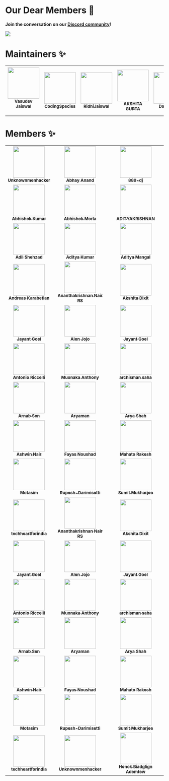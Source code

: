

# Our Dear Members 🤝

  
**Join the conversation on our [Discord community](https://discord.gg/wXFWgsAuzR)!**
</ceneter>

<img src="https://user-images.githubusercontent.com/85981735/130237213-e8a8204e-6ddd-4665-87cc-07f15baa4185.png">



# Maintainers ✨


<table>
  <tr>
    <td align="center"><a href="https://vasudevjaiswal.com"><img src="https://avatars.githubusercontent.com/u/85981735?v=4?s=100" width="100px;" alt=""/><br /><sub><b>Vasudev Jaiswal</b></sub></a><br />
    
</a></td>

<td align="center"><a href="https://codingspecies.github.io/MeAndMyApps/"><img src="https://avatars.githubusercontent.com/u/70807500?v=4?s=100" width="100px;" alt=""/><br /><sub><b>CodingSpecies</b></sub></a><br />


<td align="center"><a href="https://github.com/RidhiJaiswal"><img src="https://avatars.githubusercontent.com/u/87558815?v=4?s=100" width="100px;" alt=""/><br /><sub><b>RidhiJaiswal</b></sub></a><br />


<!-- AKSHITA GUPTA -->
<td align="center"><a href="https://github.com/akshitagupta15june
"><img src="https://avatars.githubusercontent.com/u/57909583?v=4" width="100px;" alt=""/><br /><sub><b>AKSHITA GUPTA</b></sub></a><br />


<!-- David Leal -->
<td align="center"><a href="https://github.com/Panquesito7
"><img src="https://avatars.githubusercontent.com/u/51391473?v=4" width="100px;" alt=""/><br /><sub><b>
David Leal</b></sub></a><br />

<!-- Avatar
:octocat:
AvidCoder -->
<td align="center"><a href="https://github.com/AvidCoder101
"><img src="https://avatars.githubusercontent.com/u/70807684?v=4" width="100px;" alt=""/><br /><sub><b>

AvidCoder</b></sub></a><br />

</tr>
</table>

# Members ✨
<!-- Members STart section  -->


<table>
<tr>


<!-- 
Unknownmenhacker -->
<td align="center"><a href="https://github.com/
Unknownmenhacker"><img src="https://avatars.githubusercontent.com/u/87598244?v=4" width="100px;" alt=""/><br /><sub><b>Unknownmenhacker</b></sub></a><br />



<!-- Abhay Anand -->
<td align="center"><a href="https://github.com/Abhay0809"><img src="https://avatars.githubusercontent.com/u/48680107?v=4" width="100px;" alt=""/><br /><sub><b>
Abhay Anand</b></sub></a><br />

<!-- 889-dj -->
<td align="center"><a href="https://github.com/889-dj"><img src="https://avatars.githubusercontent.com/u/73821023?v=4" width="100px;" alt=""/><br /><sub><b>889-dj</b></sub></a><br />
</tr>

<!-- Memebers -2_sec-->
<tr>

<!-- Abhishek Kumar -->
<td align="center"><a href="https://github.com/Abhishek-kumar09"><img src="https://avatars.githubusercontent.com/u/48255244?v=4" width="100px;" alt=""/><br /><sub><b>
Abhishek Kumar</b></sub></a><br />

<!-- Abhishek Morla -->
<td align="center"><a href="https://github.com/abhishekmorla
"><img src="https://avatars.githubusercontent.com/u/56071093?v=4" width="100px;" alt=""/><br /><sub><b>Abhishek Morla</b></sub></a><br />

<!-- ADITYAKRISHNAN -->
<td align="center"><a href="https://github.com/adi-code22
"><img src="https://avatars.githubusercontent.com/u/78801889?v=4" width="100px;" alt=""/><br /><sub><b>ADITYAKRISHNAN</b></sub></a><br />

</tr>

<!-- Members -3_sec -->
<tr>

<!-- Adil Shehzad -->
<td align="center"><a href="https://github.com/adilshehzad786
"><img src="https://avatars.githubusercontent.com/u/53600644?v=4" width="100px;" alt=""/><br /><sub><b>Adil Shehzad</b></sub></a><br />



<!-- Aditya Kumar -->
<td align="center"><a href="https://github.com/adityakmr7
"><img src="https://avatars.githubusercontent.com/u/36496640?v=4" width="100px;" alt=""/><br /><sub><b>
Aditya Kumar</b></sub></a><br />

<!-- Aditya Mangal -->
<td align="center"><a href="https://github.com/adityamangal1
"><img src="https://avatars.githubusercontent.com/u/68494604?v=4" width="100px;" alt=""/><br /><sub><b>Aditya Mangal</b></sub></a><br />

</tr>

<!-- Member - 3_sec -->
<tr>

<!-- Andreas Karabetian -->
<td align="center"><a href="https://github.com/adreaskar
"><img src="https://avatars.githubusercontent.com/u/63111742?v=4" width="100px;" alt=""/><br /><sub><b>Andreas Karabetian</b></sub></a><br />


<!-- Ananthakrishnan Nair RS -->
<td align="center"><a href="https://github.com/akrish4
"><img src="https://avatars.githubusercontent.com/u/61831021?v=4" width="100px;" alt=""/><br /><sub><b>
Ananthakrishnan Nair RS</b></sub></a><br />

<!-- Akshita Dixit -->
<td align="center"><a href="https://github.com/akshitadixit
"><img src="https://avatars.githubusercontent.com/u/56997545?v=4" width="100px;" alt=""/><br /><sub><b>Akshita Dixit</b></sub></a><br />

</tr>

<!-- Member -4_SEc -->

<tr>

<!-- Jayant Goel -->
<td align="center"><a href="http://JayantGoel001.github.io"><img src="https://avatars.githubusercontent.com/u/54479676?v=4?s=100" width="100px;" alt=""/><br /><sub><b>Jayant Goel</b></sub></a><br />


<!-- Alen Jojo -->
<td align="center"><a href="https://github.com/Alenjojo"><img src="https://avatars.githubusercontent.com/u/51394913?v=4" width="100px;" alt=""/><br /><sub><b>
Alen Jojo</b></sub></a><br />


<!-- Ankita Puri -->
<td align="center"><a href="https://github.com/ankitapuri"><img src="https://avatars.githubusercontent.com/u/54734002?v=4" width="100px;" alt=""/><br /><sub><b>Jayant Goel</b></sub></a><br />

</tr>

<!-- Member-5 SEc  -->

<tr>


<!-- Antonio Riccelli -->
<td align="center"><a href="https://github.com/Antonio-Riccelli"><img src="https://avatars.githubusercontent.com/u/39813213?v=4" width="100px;" alt=""/><br /><sub><b>
Antonio Riccelli</b></sub></a><br />


<!-- Muonaka Anthony -->
<td align="center"><a href="https://github.com/Antonynans"><img src="https://avatars.githubusercontent.com/u/40110972?v=4" width="100px;" alt=""/><br /><sub><b>
Muonaka Anthony</b></sub></a><br />


<!-- archisman saha -->
<td align="center"><a href="https://github.com/archismansaha"><img src="https://avatars.githubusercontent.com/u/76175105?v=4" width="100px;" alt=""/><br /><sub><b>archisman saha</b></sub></a><br />

<!-- Member -6 Sec  -->

<tr>



<!-- Arnab Sen -->
<td align="center"><a href="https://github.com/arnabsen1729"><img src="https://avatars.githubusercontent.com/u/51032928?v=4" width="100px;" alt=""/><br /><sub><b>
Arnab Sen</b></sub></a><br />


<!-- Aryaman -->
<td align="center"><a href="https://github.com/Aryamanz29"><img src="https://avatars.githubusercontent.com/u/56113566?v=4" width="100px;" alt=""/><br /><sub><b>
Aryaman</b></sub></a><br />



<!-- Arya Shah -->
<td align="center"><a href="https://github.com/aryashah2k"><img src="https://avatars.githubusercontent.com/u/73865728?v=4" width="100px;" alt=""/><br /><sub><b>
Arya Shah</b></sub></a><br />

</tr>

<!-- Member -7 SEc -->

<tr>


<!-- Ashwin Naird -->
<td align="center"><a href="https://github.com/Ashwin-exe"><img src="https://avatars.githubusercontent.com/u/58840757?v=4" width="100px;" alt=""/><br /><sub><b>
Ashwin Nair</b></sub></a><br />


<!-- Fayas Noushad -->
<td align="center"><a href="https://github.com/FayasNoushad"><img src="https://avatars.githubusercontent.com/u/76828314?v=4" width="100px;" alt=""/><br /><sub><b>
Fayas Noushad</b></sub></a><br />


<!-- Mahato Rakesh -->
<td align="center"><a href="https://github.com/mahatorakesh"><img src="https://avatars.githubusercontent.com/u/69909347?v=4" width="100px;" alt=""/><br /><sub><b>Mahato Rakesh</b></sub></a><br />

</tr>

<!-- Member -8 Sec  -->
<tr>

<!-- Motasim -->
<td align="center"><a href="https://github.com/motasimmakki"><img src="https://avatars.githubusercontent.com/u/44056349?v=4" width="100px;" alt=""/><br /><sub><b>Motasim</b></sub></a><br />


<!-- 
Rupesh-Darimisetti -->
<td align="center"><a href="https://github.com/mahatorakesh"><img src="https://avatars.githubusercontent.com/u/49586865?v=4" width="100px;" alt=""/><br /><sub><b>Rupesh-Darimisetti</b></sub></a><br />


<!-- 
Sumit Mukharjee-->
<td align="center"><a href="https://github.com/sumitmukharjeeeeee"><img src="https://avatars.githubusercontent.com/u/59107641?v=4" width="100px;" alt=""/><br /><sub><b>
Sumit Mukharjee</b></sub></a><br />

</tr>

<!-- Member -9 SEc  -->
<tr>


<!-- 
techheartforindia -->
<td align="center"><a href="https://github.com/https://avatars.githubusercontent.com/u/89597664?v=4"><img src="https://avatars.githubusercontent.com/u/89597664?v=4" width="100px;" alt=""/><br /><sub><b>
techheartforindia</b></sub></a><br />



<!-- 

</tr>
</table>


<!-- Ananthakrishnan Nair RS -->
<td align="center"><a href="https://github.com/akrish4
"><img src="https://avatars.githubusercontent.com/u/61831021?v=4" width="100px;" alt=""/><br /><sub><b>
Ananthakrishnan Nair RS</b></sub></a><br />

<!-- Akshita Dixit -->
<td align="center"><a href="https://github.com/akshitadixit
"><img src="https://avatars.githubusercontent.com/u/56997545?v=4" width="100px;" alt=""/><br /><sub><b>Akshita Dixit</b></sub></a><br />

</tr>

<!-- Member -4_SEc -->

<tr>

<!-- Jayant Goel -->
<td align="center"><a href="http://JayantGoel001.github.io"><img src="https://avatars.githubusercontent.com/u/54479676?v=4?s=100" width="100px;" alt=""/><br /><sub><b>Jayant Goel</b></sub></a><br />


<!-- Alen Jojo -->
<td align="center"><a href="https://github.com/Alenjojo"><img src="https://avatars.githubusercontent.com/u/51394913?v=4" width="100px;" alt=""/><br /><sub><b>
Alen Jojo</b></sub></a><br />


<!-- Ankita Puri -->
<td align="center"><a href="https://github.com/ankitapuri"><img src="https://avatars.githubusercontent.com/u/54734002?v=4" width="100px;" alt=""/><br /><sub><b>Jayant Goel</b></sub></a><br />

</tr>

<!-- Member-5 SEc  -->

<tr>


<!-- Antonio Riccelli -->
<td align="center"><a href="https://github.com/Antonio-Riccelli"><img src="https://avatars.githubusercontent.com/u/39813213?v=4" width="100px;" alt=""/><br /><sub><b>
Antonio Riccelli</b></sub></a><br />


<!-- Muonaka Anthony -->
<td align="center"><a href="https://github.com/Antonynans"><img src="https://avatars.githubusercontent.com/u/40110972?v=4" width="100px;" alt=""/><br /><sub><b>
Muonaka Anthony</b></sub></a><br />


<!-- archisman saha -->
<td align="center"><a href="https://github.com/archismansaha"><img src="https://avatars.githubusercontent.com/u/76175105?v=4" width="100px;" alt=""/><br /><sub><b>archisman saha</b></sub></a><br />

<!-- Member -6 Sec  -->

<tr>



<!-- Arnab Sen -->
<td align="center"><a href="https://github.com/arnabsen1729"><img src="https://avatars.githubusercontent.com/u/51032928?v=4" width="100px;" alt=""/><br /><sub><b>
Arnab Sen</b></sub></a><br />


<!-- Aryaman -->
<td align="center"><a href="https://github.com/Aryamanz29"><img src="https://avatars.githubusercontent.com/u/56113566?v=4" width="100px;" alt=""/><br /><sub><b>
Aryaman</b></sub></a><br />



<!-- Arya Shah -->
<td align="center"><a href="https://github.com/aryashah2k"><img src="https://avatars.githubusercontent.com/u/73865728?v=4" width="100px;" alt=""/><br /><sub><b>
Arya Shah</b></sub></a><br />

</tr>

<!-- Member -7 SEc -->

<tr>


<!-- Ashwin Naird -->
<td align="center"><a href="https://github.com/Ashwin-exe"><img src="https://avatars.githubusercontent.com/u/58840757?v=4" width="100px;" alt=""/><br /><sub><b>
Ashwin Nair</b></sub></a><br />


<!-- Fayas Noushad -->
<td align="center"><a href="https://github.com/FayasNoushad"><img src="https://avatars.githubusercontent.com/u/76828314?v=4" width="100px;" alt=""/><br /><sub><b>
Fayas Noushad</b></sub></a><br />


<!-- Mahato Rakesh -->
<td align="center"><a href="https://github.com/mahatorakesh"><img src="https://avatars.githubusercontent.com/u/69909347?v=4" width="100px;" alt=""/><br /><sub><b>Mahato Rakesh</b></sub></a><br />

</tr>

<!-- Member -8 Sec  -->
<tr>

<!-- Motasim -->
<td align="center"><a href="https://github.com/motasimmakki"><img src="https://avatars.githubusercontent.com/u/44056349?v=4" width="100px;" alt=""/><br /><sub><b>Motasim</b></sub></a><br />


<!-- 
Rupesh-Darimisetti -->
<td align="center"><a href="https://github.com/mahatorakesh"><img src="https://avatars.githubusercontent.com/u/49586865?v=4" width="100px;" alt=""/><br /><sub><b>Rupesh-Darimisetti</b></sub></a><br />


<!-- 
Sumit Mukharjee-->
<td align="center"><a href="https://github.com/sumitmukharjeeeeee"><img src="https://avatars.githubusercontent.com/u/59107641?v=4" width="100px;" alt=""/><br /><sub><b>
Sumit Mukharjee</b></sub></a><br />

</tr>

<!-- Member -9 SEc  -->
<tr>


<!-- 
techheartforindia -->
<td align="center"><a href="https://github.com/https://avatars.githubusercontent.com/u/89597664?v=4"><img src="https://avatars.githubusercontent.com/u/89597664?v=4" width="100px;" alt=""/><br /><sub><b>
techheartforindia</b></sub></a><br />


<!-- 
Unknownmenhacker -->
<td align="center"><a href="https://github.com/
Unknownmenhacker"><img src="https://avatars.githubusercontent.com/u/87598244?v=4" width="100px;" alt=""/><br /><sub><b>Unknownmenhacker</b></sub></a><br />
<!-- 


<!-- Henok Biadglign Ademtew -->
<td align="center"><a href="https://github.com/HenokB"><img src="https://avatars.githubusercontent.com/u/<HenokB>" width="100px;" alt=""/><br /><sub><b>
Henok Biadglign Ademtew</b></sub></a><br />

</tr>
</table>

